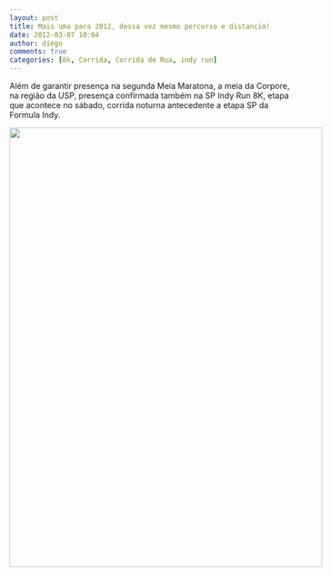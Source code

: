 ```yaml
---
layout: post
title: Mais uma para 2012, dessa vez mesmo percurso e distancia!
date: 2012-03-07 10:04
author: diego
comments: true
categories: [8k, Corrida, Corrida de Rua, indy run]
---
```

Além de garantir presença na segunda Meia Maratona, a meia da Corpore, na região da USP, presença confirmada também na SP Indy Run 8K, etapa que acontece no sábado, corrida noturna antecedente a etapa SP da Formula Indy.

<div style="width:550px;height:800px;display:block; clear:both">
<div class="moldura"><a class="lightbox" href="http://gayotto1.enviodecampanhas.net/messageimages/11152972153264674/133045178090877400/email_mkt_indy_run.jpg"><img src="http://gayotto1.enviodecampanhas.net/messageimages/11152972153264674/133045178090877400/email_mkt_indy_run.jpg" alt="" width="550" height="774" /></a></div>
</div>
